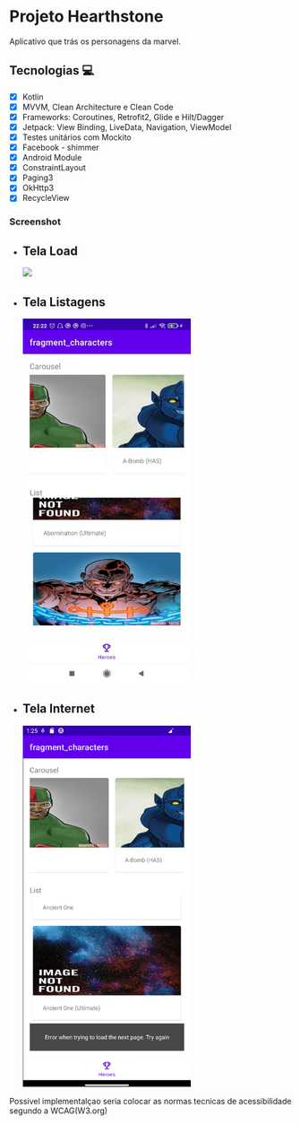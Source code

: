 # Projeto Hearthstone

Aplicativo que trás os personagens da marvel.

## Tecnologias :computer:

- [x] Kotlin
- [x] MVVM, Clean Architecture e Clean Code
- [x] Frameworks: Coroutines, Retrofit2, Glide e Hilt/Dagger
- [x] Jetpack: View Binding, LiveData, Navigation, ViewModel
- [x] Testes unitários com Mockito
- [x] Facebook - shimmer
- [x] Android Module
- [x] ConstraintLayout
- [x] Paging3
- [x] OkHttp3
- [x] RecycleView

### Screenshot

- ## Tela Load

  <img src="image\load.jpeg" width="300"/>

- ## Tela Listagens

  <img src="screenshot\Listagens.jpeg" width="300"/>

- ## Tela Internet

  <img src="screenshot\internet.png" width="300"/>

Possivel implementalçao seria colocar as normas tecnicas de acessibilidade segundo a WCAG(W3.org)